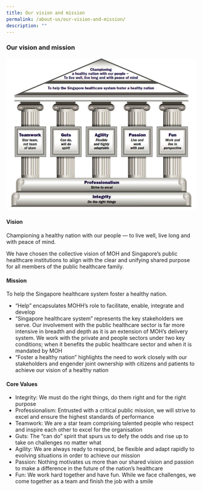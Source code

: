 ```yaml
---
title: Our vision and mission
permalink: /about-us/our-vision-and-mission/
description: ""
---
```



### Our vision and mission

![](/images/vision-mission.jpg)

#### Vision

Championing a healthy nation with our people — to live well, live long and with peace of mind.

We have chosen the collective vision of MOH and Singapore’s p​ublic healthcare institutions to align with the clear and unifying shared purpose for all members of the public healthcare family.

#### Mission

To help the Singapore healthcare system foster a healthy nation.

*   “Help” encapsulates MOHH’s role to facilitate, enable, integrate and develop
*   “Singapore healthcare system” represents the key stakeholders we serve. Our involvement with the public healthcare sector is far more intensive in breadth and depth as it is an extension of MOH’s delivery system. We work with the private and people sectors under two key conditions; when it benefits the public healthcare sector and when it is mandated by MOH
*   “Foster a healthy nation” highlights the need to work closely with our stakeholders and engender joint ownership with citizens and patients to achieve our vision of a healthy nation

#### Core Values

*   Integrity: We must do the right things, do them right and for the right purpose
*   Professionalism: Entrusted with a critical public mission, we will strive to excel and ensure the highest standards of performance
*   Teamwork: We are a star team comprising talented people who respect and inspire each other to excel for the organisation
*   Guts: The “can do” spirit that spurs us to defy the odds and rise up to take on challenges no matter what
*   Agility: We are always ready to respond, be flexible and adapt rapidly to evolving situations in order to achieve our mission
*   Passion: Nothing motivates us more than our shared vision and passion to make a difference in the future of the nation’s healthcare
*   Fun: We work hard together and have fun. While we face challenges, we come together as a team and finish the job with a smile
